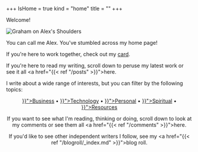+++
IsHome = true
kind = "home"
title = ""
+++
<div class="title-img-container">
  <p class="title-img-overlay">Welcome!</p>
  <img class="title-img" src="https://30odha.by.files.1drv.com/y4mKYu6Uh5IYc_-I2yvtnVVEfXY4lJGm960ILB0GLEYamEMHduu_C4BgCJeP3yBc6OjrU8-Stml9OB7kLSdBTpcmuVtmGL-7TdUOSgSCjvAHb6Fs0eMpSYjoHBvK_YT7qTQjwFiWimA_8hb-Is5zNRnfelGBXsya1K-OLg_rkzOw3L2eLQ9ff92PMD0D-aq8dAQjCreVni7aX3vUFO1-Y5R8Q?width=495&height=660&cropmode=none" alt="Graham on Alex's Shoulders">
</div>

You can call me Alex. You've stumbled across my home page!

If you're here to work together, check out my <a href="#card">card</a>.

If you're here to read my writing, scroll down to peruse my latest work or see it all <a href="{{< ref "/posts" >}}">here</a>.

I write about a wide range of interests, but you can filter by the following topics:

<div style="text-align: center;">
<a href="{{< ref "/categories/business" >}}">Business</a> &bull;
<a href="{{< ref "/categories/technology" >}}">Technology</a> &bull;
<a href="{{< ref "/categories/personal" >}}">Personal</a> &bull;
<a href="{{< ref "/categories/spiritual" >}}">Spiritual</a> &bull;
<a href="{{< ref "/categories/resources" >}}">Resources</a>
<div>

If you want to see what I'm reading, thinking or doing, scroll down to look at my comments or see them all <a href="{{< ref "/comments" >}}">here</a>.

If you'd like to see other independent writers I follow, see my <a href="{{< ref "/blogroll/_index.md" >}}">blog roll</a>.

